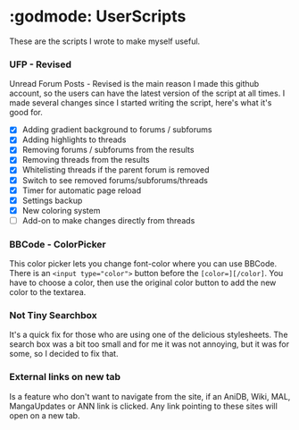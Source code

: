 
# :godmode: UserScripts

These are the scripts I wrote to make myself useful.

### UFP - Revised

Unread Forum Posts - Revised is the main reason I made this github account, so the users can have the latest version of the script at all times. I made several changes since I started writing the script, here's what it's good for.

* [x] Adding gradient background to forums / subforums
* [x] Adding highlights to threads
* [x] Removing forums / subforums from the results
* [x] Removing threads from the results
* [x] Whitelisting threads if the parent forum is removed
* [x] Switch to see removed forums/subforums/threads
* [x] Timer for automatic page reload
* [x] Settings backup
* [x] New coloring system
* [ ] Add-on to make changes directly from threads

### BBCode - ColorPicker

This color picker lets you change font-color where you can use BBCode. There is an `<input type="color">` button before the `[color=][/color]`. You have to choose a color, then use the original color button to add the new color to the textarea.

### Not Tiny Searchbox

It's a quick fix for those who are using one of the delicious stylesheets. The search box was a bit too small and for me it was not annoying, but it was for some, so I decided to fix that.

### External links on new tab

Is a feature who don't want to navigate from the site, if an AniDB, Wiki, MAL, MangaUpdates or ANN link is clicked. Any link pointing to these sites will open on a new tab.
